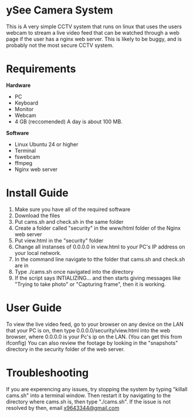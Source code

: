 # ySee Camera System 
This is A very simple CCTV system that runs on linux that uses the users webcam to stream a live video feed that can be watched through a web page if the user has a nginx web server. This is likely to be buggy, and is probably not the most secure CCTV system.

# Requirements
**Hardware**
- PC
- Keyboard
- Monitor
- Webcam
- 4 GB (reccomended) A day is about 100 MB.

**Software**
  
- Linux Ubuntu 24 or higher
- Terminal
- fswebcam
- ffmpeg
- Nginx web server

# Install Guide

1. Make sure you have all of the required software
2. Download the files
3. Put cams.sh and check.sh in the same folder
4. Create a folder called "security" in the www/html folder of the Nginx web server
5. Put view.html in the "security" folder
6. Change all instanses of 0.0.0.0 in view.html to your PC's IP address on your local network.
7. In the command line navigate to tthe folder that cams.sh and check.sh are in
8. Type ./cams.sh once navigated into the directory
9. If the script says INTIALIZING... and then starts giving messages like "Trying to take photo" or "Capturing frame", then it is working.

# User Guide

To view the live video feed, go to your browser on any device on the LAN that your PC is on, then type 0.0.0.0/security/view.html into the web browser, where 0.0.0.0 is your Pc's ip on the LAN. (You can get this from ifconfig) 
You can also review the footage by looking in the "snapshots" directory in the security folder of the web server. 

# Troubleshooting

If you are experencing any issues, try stopping the system by typing "killall cams.sh" into a terminal window. Then restart it by navigating to the directory where cams.sh is, then type "./cams.sh". If the issue is not resolved by then, email x9643344@gmail.com
